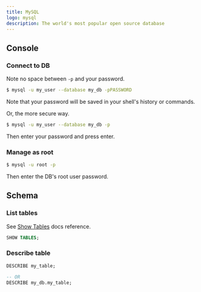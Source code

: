 ```yaml
---
title: MySQL
logo: mysql
description: The world's most popular open source database 
---
```



## Console

### Connect to DB

Note no space between `-p` and your password.

```sh
$ mysql -u my_user --database my_db -pPASSWORD
```

Note that your password will be saved in your shell's history or commands.

Or, the more secure way.

```sh
$ mysql -u my_user --database my_db -p
```

Then enter your password and press enter.

### Manage as root

```sh
$ mysql -u root -p
```

Then enter the DB's root user password.


## Schema

### List tables

See [Show Tables](https://dev.mysql.com/doc/refman/8.0/en/show-tables.html) docs reference.

```sql
SHOW TABLES;
```

### Describe table

```sql
DESCRIBE my_table;

-- OR
DESCRIBE my_db.my_table;
```
